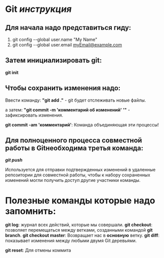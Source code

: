 # Git _инструкция_

## Для начала надо представиться гиду:
1. git config --global user.name "My Name"
2. git config --global user.email myEmail@example.com

## Затем инициализировать git:
**git init**

## Чтобы сохранить изменения надо:
Ввести команду: __"git add ."__ - git будет отслеживать новые файлы.

а затем: **"git commit -m 'комментарий об изменений' '"** -  зафиксировать изменения.

**git commit -am 'комментарий'**: Команда объединяющая эти процессы!

## Для полноценного процесса совместной работы в Gitнеобходима третья команда: 
**_git push_**

Используется для отправки подтвержденных изменений 
в удаленные репозитории для совместной работы, 
чтобы к набору сохраненных изменений могли получить доступ 
другие участники команды.

# Полезные команды которые надо запомнить:
**git log**: журнал всех действий, которые мы совершали.
**git checkout**: позволяет перемещаться между ветками, созданными командой **git branch**.
**git checkout master**: Возвращает нас в **основную** ветку.
__git diff__: показывает изменения между любыми двумя Git деревьями.

__git reset__: Для отмены коммита
